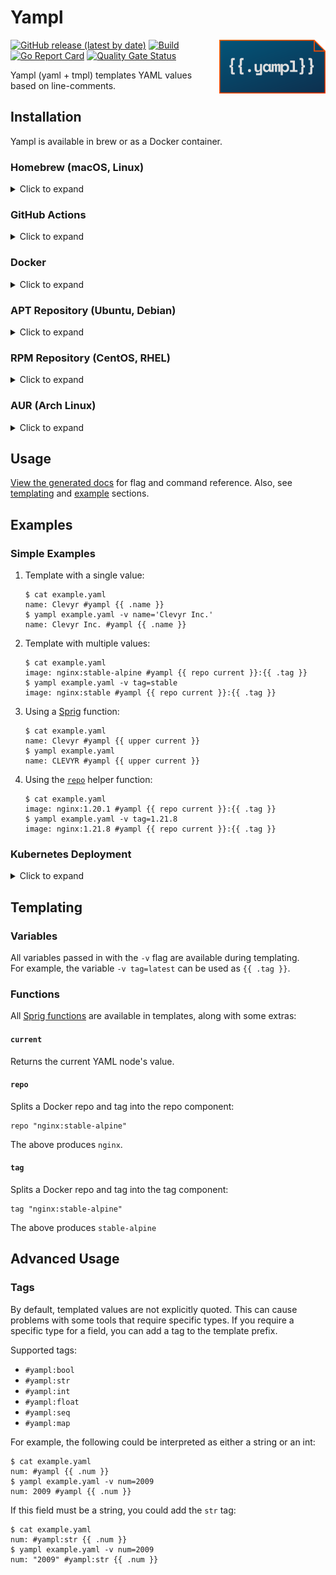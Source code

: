 # Yampl

<img src="./assets/icon.svg" alt="Yampl Icon" width="170" align="right">

[![GitHub release (latest by date)](https://img.shields.io/github/v/release/clevyr/yampl)](https://github.com/clevyr/yampl/releases)
[![Build](https://github.com/clevyr/yampl/actions/workflows/build.yml/badge.svg)](https://github.com/clevyr/yampl/actions/workflows/build.yml)
[![Go Report Card](https://goreportcard.com/badge/github.com/clevyr/yampl)](https://goreportcard.com/report/github.com/clevyr/yampl)
[![Quality Gate Status](https://sonarcloud.io/api/project_badges/measure?project=clevyr_yampl&metric=alert_status)](https://sonarcloud.io/summary/new_code?id=clevyr_yampl)

Yampl (yaml + tmpl) templates YAML values based on line-comments.

## Installation

Yampl is available in brew or as a Docker container.

### Homebrew (macOS, Linux)

<details>
  <summary>Click to expand</summary>

  ```shell
  brew install clevyr/tap/yampl
  ```
</details>

### GitHub Actions

<details>
  <summary>Click to expand</summary>

  There are two actions available for CI/CD usage:
  - **[clevyr/setup-yampl-action](https://github.com/clevyr/setup-yampl-action):** Installs yampl during a GitHub Action run.
  - **[clevyr/yampl-action](https://github.com/clevyr/yampl-action):** Installs yampl, runs yampl with the given inputs, then optionally creates a commit for you.

</details>

### Docker

<details>
  <summary>Click to expand</summary>

  yampl has a Docker image available at [`ghcr.io/clevyr/yampl`](https://ghcr.io/clevyr/yampl)

  ```shell
  docker pull ghcr.io/clevyr/yampl
  ```

  To use this image, you will need to volume bind the desired directory into the
  Docker container. The container uses `/data` as its workdir, so if you wanted
  to template `example.yaml` in the current directory, you could run:
  ```shell
  docker run --rm -it -v "$PWD:/data" ghcr.io/clevyr/yampl example.yaml ...
  ```
</details>

### APT Repository (Ubuntu, Debian)

<details>
  <summary>Click to expand</summary>

  1. If you don't have it already, install the `ca-certificates` package
     ```shell
     sudo apt install ca-certificates
     ```

  2. Add Clevyr's apt repository
     ```
     echo 'deb [trusted=yes] https://apt.clevyr.com /' | sudo tee /etc/apt/sources.list.d/clevyr.list
     ```

  3. Update apt repositories
     ```shell
     sudo apt update
     ```

  4. Install yampl
     ```shell
     sudo apt install yampl
     ```
</details>

### RPM Repository (CentOS, RHEL)

<details>
  <summary>Click to expand</summary>

  1. If you don't have it already, install the `ca-certificates` package
     ```shell
     sudo yum install ca-certificates
     ```

  2. Add Clevyr's rpm repository to `/etc/yum.repos.d/clevyr.repo`
     ```ini
     [clevyr]
     name=Clevyr
     baseurl=https://rpm.clevyr.com
     enabled=1
     gpgcheck=0
     ```

  3. Install yampl
     ```shell
     sudo yum install yampl
     ```
</details>

### AUR (Arch Linux)

<details>
  <summary>Click to expand</summary>

Install [yampl-bin](https://aur.archlinux.org/packages/yampl-bin) with your [AUR helper](https://wiki.archlinux.org/index.php/AUR_helpers) of choice.
</details>


## Usage

[View the generated docs](docs/yampl.md) for flag and command reference.
Also, see [templating](#templating) and [example](#examples) sections.

## Examples

### Simple Examples

1. Template with a single value:
    ```shell
    $ cat example.yaml
    name: Clevyr #yampl {{ .name }}
    $ yampl example.yaml -v name='Clevyr Inc.'
    name: Clevyr Inc. #yampl {{ .name }}
    ```

2. Template with multiple values:
    ```shell
    $ cat example.yaml
    image: nginx:stable-alpine #yampl {{ repo current }}:{{ .tag }}
    $ yampl example.yaml -v tag=stable
    image: nginx:stable #yampl {{ repo current }}:{{ .tag }}
    ```

3. Using a [Sprig](https://masterminds.github.io/sprig/) function:
    ```shell
    $ cat example.yaml
    name: Clevyr #yampl {{ upper current }}
    $ yampl example.yaml
    name: CLEVYR #yampl {{ upper current }}
    ```

4. Using the [`repo`](#repo) helper function:
    ```shell
    $ cat example.yaml
    image: nginx:1.20.1 #yampl {{ repo current }}:{{ .tag }}
    $ yampl example.yaml -v tag=1.21.8
    image: nginx:1.21.8 #yampl {{ repo current }}:{{ .tag }}
    ```

### Kubernetes Deployment

<details>
  <summary>Click to expand</summary>

  Here is a simple Kubernetes Deployment with an Nginx image:

  ```yaml
  apiVersion: apps/v1
  kind: Deployment
  metadata:
    name: nginx
  spec:
    selector:
      matchLabels:
        app: nginx
    template:
      metadata:
        labels:
          app: nginx
      spec:
        containers:
          - name: nginx
            image: nginx:1.26.1 #yampl nginx:{{ .tag }}
            ports:
            - containerPort: 80
  ```

  Notice the yaml comment on the same line as `image`.

  If this file was called `nginx.yaml`, then you could replace the image tag by running:
  ```shell
  yampl -i nginx.yaml -v tag=1.27.0
  ```

  The file would be updated in-place:
  ```yaml
  apiVersion: apps/v1
  kind: Deployment
  metadata:
    name: nginx
  spec:
    selector:
      matchLabels:
        app: nginx
    template:
      metadata:
        labels:
          app: nginx
      spec:
        containers:
          - name: nginx
            image: nginx:1.27.0 #yampl nginx:{{ .tag }}
            ports:
              - containerPort: 80
  ```

  If you wanted to repeat yourself even less, you could use the [`repo`](#repo) function to pull the existing repo through to the output.
  For example, you could change the `image` line to:
  ```yaml
  image: nginx:1.27.0 #yampl {{ repo current }}:{{ .tag }}
  ```

  This would generate the same output, but you wouldn't have to type `nginx` twice.
  This becomes more useful when using custom Docker registries where repo names can get long.

</details>

## Templating

### Variables

All variables passed in with the `-v` flag are available during templating.  
For example, the variable `-v tag=latest` can be used as `{{ .tag }}`.

### Functions

All [Sprig functions](https://masterminds.github.io/sprig/) are available in templates, along with some extras:

#### `current`

Returns the current YAML node's value.

#### `repo`

Splits a Docker repo and tag into the repo component:
```gotemplate
repo "nginx:stable-alpine"
```
The above produces `nginx`.

#### `tag`

Splits a Docker repo and tag into the tag component:
```gotemplate
tag "nginx:stable-alpine"
```
The above produces `stable-alpine`

## Advanced Usage

### Tags

By default, templated values are not explicitly quoted. This can cause
problems with some tools that require specific types. If you require a
specific type for a field, you can add a tag to the template prefix.

Supported tags:

- `#yampl:bool`
- `#yampl:str`
- `#yampl:int`
- `#yampl:float`
- `#yampl:seq`
- `#yampl:map`

For example, the following could be interpreted as either a string or an int:

```shell
$ cat example.yaml
num: #yampl {{ .num }}
$ yampl example.yaml -v num=2009
num: 2009 #yampl {{ .num }}
```

If this field must be a string, you could add the `str` tag:

```shell
$ cat example.yaml
num: #yampl:str {{ .num }}
$ yampl example.yaml -v num=2009
num: "2009" #yampl:str {{ .num }}
```
